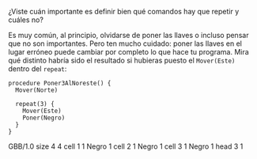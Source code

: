 ¿Viste cuán importante es definir bien qué comandos hay que repetir y cuáles no?

Es muy común, al principio, olvidarse de poner las llaves o incluso pensar que no son importantes. Pero ten mucho cuidado: poner las llaves en el lugar erróneo puede cambiar por completo lo que hace tu programa. Mira qué distinto habría sido el resultado si hubieras puesto el `Mover(Este)` dentro del `repeat`:

```puppet
procedure Poner3AlNoreste() {
  Mover(Norte)

  repeat(3) {
    Mover(Este)
    Poner(Negro)
  }
}
```

<gs-board> GBB/1.0 size 4 4 cell 1 1 Negro 1 cell 2 1 Negro 1 cell 3 1 Negro 1 head 3 1 </gs-board>
